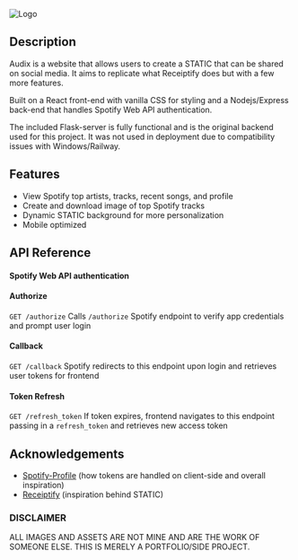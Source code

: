 
![Logo](https://audixbucket.s3.us-west-1.amazonaws.com/Audix+%2B+Static+(500+%C3%97+250+px)+(1000+%C3%97+500+px).gif)


## Description
Audix is a website that allows users to create a STATIC that can be shared on social media.
It aims to replicate what Receiptify does but with a few more features.

Built on a React front-end with vanilla CSS for styling and a Nodejs/Express back-end that handles Spotify Web API authentication.

The included Flask-server is fully functional and is the original backend used for this project. It was not used in deployment due to compatibility issues with Windows/Railway.

## Features

- View Spotify top artists, tracks, recent songs, and profile
- Create and download image of top Spotify tracks
- Dynamic STATIC background for more personalization
- Mobile optimized

## API Reference

#### Spotify Web API authentication

 #### Authorize
 `GET /authorize`
 Calls `/authorize` Spotify endpoint to verify app credentials and prompt user login

 #### Callback
 `GET /callback`
 Spotify redirects to this endpoint upon login and retrieves user tokens for frontend

 #### Token Refresh
 `GET /refresh_token`
 If token expires, frontend navigates to this endpoint passing in a `refresh_token` and retrieves new access token

## Acknowledgements

 - [Spotify-Profile](https://github.com/bchiang7/spotify-profile) (how tokens are handled on client-side and overall inspiration)
 - [Receiptify](https://www.receiptify.us/) (inspiration behind STATIC)

### DISCLAIMER

ALL IMAGES AND ASSETS ARE NOT MINE AND ARE THE WORK OF SOMEONE ELSE. THIS IS MERELY A PORTFOLIO/SIDE PROJECT.
